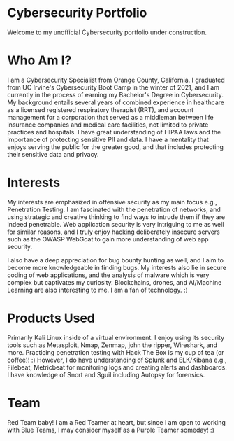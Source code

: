 # Cybersecurity Portfolio

Welcome to my unofficial Cybersecurity portfolio under construction. 

# Who Am I?
I am a Cybersecurity Specialist from Orange County, California. I graduated from UC Irvine's
Cybersecurity Boot Camp in the winter of 2021, and I am currently in the process of earning my Bachelor's Degree in Cybersecurity. My background entails several years of combined experience in healthcare as a licensed registered respiratory therapist (RRT), and account management for a corporation that served as a middleman between life insurance companies and medical care facilities, not limited to private practices and hospitals. I have great
understanding of HIPAA laws and the importance of protecting sensitive PII and data. I have
a mentality that enjoys serving the public for the greater good, and that includes protecting their sensitive data and privacy.

# Interests
My interests are emphasized in offensive security as my main focus e.g., Penetration Testing. I am fascinated with the penetration of networks, and using strategic and creative thinking to find ways to intrude them if they are indeed penetrable. Web application security is very intriguing to me as well for similar reasons, and I truly enjoy hacking deliberately insecure servers such as the OWASP WebGoat to gain more understanding of web app security. 

I also have a deep appreciation for bug bounty hunting as well, and I aim to become more knowledgeable in finding bugs. My interests also lie in secure coding of web applications, and the analysis of malware which is very complex but captivates my curiosity. Blockchains, drones, and AI/Machine Learning are also interesting to me. I am a fan of technology. :)

# Products Used
Primarily Kali Linux inside of a virtual environment. I enjoy using its security tools such as Metasploit, Nmap, Zenmap, john the ripper, Wireshark, and more. Practicing penetration testing with Hack The Box is my cup of tea (or coffee)! :) However, I do have understanding of Splunk and ELK/Kibana e.g., Filebeat, Metricbeat for monitoring logs and creating alerts and dashboards. I have knowledge of Snort and Sguil including Autopsy for forensics.

# Team
Red Team baby! I am a Red Teamer at heart, but since I am open to working with Blue Teams,
I may consider myself as a Purple Teamer someday! :)